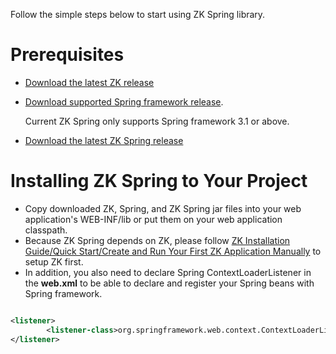 Follow the simple steps below to start using ZK Spring library.

# Prerequisites

- [Download the latest ZK release](http://www.zkoss.org/download/zk.dsp)
- [Download supported Spring framework release](https://github.com/spring-projects/spring-framework/releases).
    
  Current ZK Spring only supports Spring framework 3.1 or above.
- [Download the latest ZK Spring release](http://www.zkoss.org/download/zkspring.dsp)

# Installing ZK Spring to Your Project

- Copy downloaded ZK, Spring, and ZK Spring jar files into your web
  application's WEB-INF/lib or put them on your web application
  classpath.
- Because ZK Spring depends on ZK, please follow [ZK Installation Guide/Quick Start/Create and Run Your First ZK Application Manually]({{site.baseurl}}/zk_installation_guide/create_and_run_your_first_zk_application_manually)
  to setup ZK first.
- In addition, you also need to declare Spring ContextLoaderListener in
  the **web.xml** to be able to declare and register your Spring beans
  with Spring framework.

```xml

<listener>
        <listener-class>org.springframework.web.context.ContextLoaderListener</listener-class>
</listener>
```

